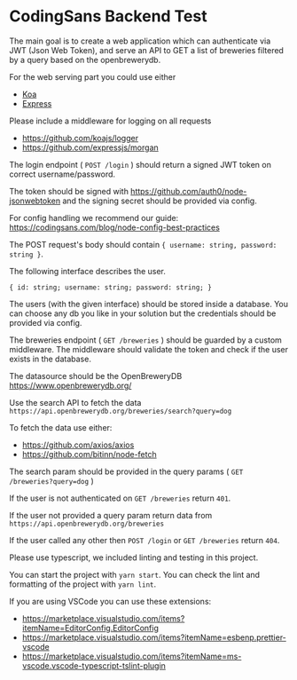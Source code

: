 # CodingSans Backend Test

The main goal is to create a web application which can authenticate via JWT (Json Web Token), and serve an API to GET a list of breweries filtered by a query based on the openbrewerydb.

For the web serving part you could use either 
- [Koa](https://koajs.com/)
- [Express](https://expressjs.com/)

Please include a middleware for logging on all requests
- https://github.com/koajs/logger
- https://github.com/expressjs/morgan

The login endpoint ( `POST /login` ) should return a signed JWT token on correct username/password.

The token should be signed with https://github.com/auth0/node-jsonwebtoken and the signing secret should be provided via config.

For config handling we recommend our guide: https://codingsans.com/blog/node-config-best-practices

The POST request's body should contain `{ username: string, password: string }`.

The following interface describes the user.

``` { id: string; username: string; password: string; } ```

The users (with the given interface) should be stored inside a database. You can choose any db you like in your solution but the credentials should be provided via config.

The breweries endpoint ( `GET /breweries` ) should be guarded by a custom middleware.
The middleware should validate the token and check if the user exists in the database.

The datasource should be the OpenBreweryDB https://www.openbrewerydb.org/

Use the search API to fetch the data `https://api.openbrewerydb.org/breweries/search?query=dog`

To fetch the data use either:
- https://github.com/axios/axios
- https://github.com/bitinn/node-fetch

The search param should be provided in the query params ( `GET /breweries?query=dog` )

If the user is not authenticated on `GET /breweries` return `401`.

If the user not provided a query param return data from `https://api.openbrewerydb.org/breweries`

If the user called any other then `POST /login` or `GET /breweries` return `404`.


Please use typescript, we included linting and testing in this project.

You can start the project with `yarn start`.
You can check the lint and formatting of the project with `yarn lint`.

If you are using VSCode you can use these extensions:
- https://marketplace.visualstudio.com/items?itemName=EditorConfig.EditorConfig
- https://marketplace.visualstudio.com/items?itemName=esbenp.prettier-vscode
- https://marketplace.visualstudio.com/items?itemName=ms-vscode.vscode-typescript-tslint-plugin
